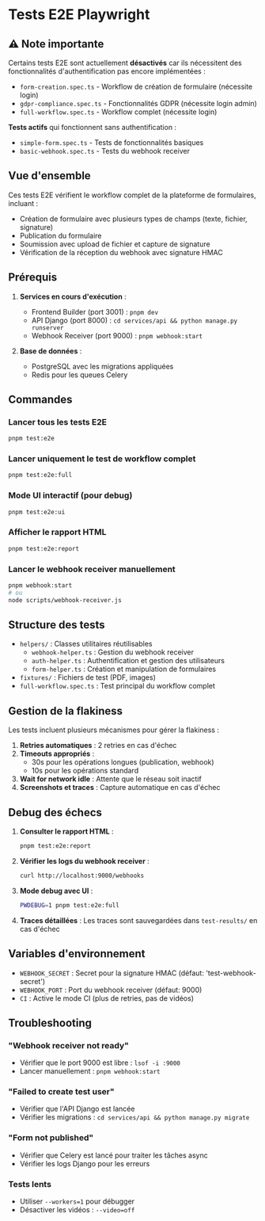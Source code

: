 # Tests E2E Playwright

## ⚠️ Note importante

Certains tests E2E sont actuellement **désactivés** car ils nécessitent des fonctionnalités d'authentification pas encore implémentées :

- `form-creation.spec.ts` - Workflow de création de formulaire (nécessite login)
- `gdpr-compliance.spec.ts` - Fonctionnalités GDPR (nécessite login admin)
- `full-workflow.spec.ts` - Workflow complet (nécessite login)

**Tests actifs** qui fonctionnent sans authentification :

- `simple-form.spec.ts` - Tests de fonctionnalités basiques
- `basic-webhook.spec.ts` - Tests du webhook receiver

## Vue d'ensemble

Ces tests E2E vérifient le workflow complet de la plateforme de formulaires, incluant :

- Création de formulaire avec plusieurs types de champs (texte, fichier, signature)
- Publication du formulaire
- Soumission avec upload de fichier et capture de signature
- Vérification de la réception du webhook avec signature HMAC

## Prérequis

1. **Services en cours d'exécution** :
   - Frontend Builder (port 3001) : `pnpm dev`
   - API Django (port 8000) : `cd services/api && python manage.py runserver`
   - Webhook Receiver (port 9000) : `pnpm webhook:start`

2. **Base de données** :
   - PostgreSQL avec les migrations appliquées
   - Redis pour les queues Celery

## Commandes

### Lancer tous les tests E2E

```bash
pnpm test:e2e
```

### Lancer uniquement le test de workflow complet

```bash
pnpm test:e2e:full
```

### Mode UI interactif (pour debug)

```bash
pnpm test:e2e:ui
```

### Afficher le rapport HTML

```bash
pnpm test:e2e:report
```

### Lancer le webhook receiver manuellement

```bash
pnpm webhook:start
# ou
node scripts/webhook-receiver.js
```

## Structure des tests

- `helpers/` : Classes utilitaires réutilisables
  - `webhook-helper.ts` : Gestion du webhook receiver
  - `auth-helper.ts` : Authentification et gestion des utilisateurs
  - `form-helper.ts` : Création et manipulation de formulaires
- `fixtures/` : Fichiers de test (PDF, images)
- `full-workflow.spec.ts` : Test principal du workflow complet

## Gestion de la flakiness

Les tests incluent plusieurs mécanismes pour gérer la flakiness :

1. **Retries automatiques** : 2 retries en cas d'échec
2. **Timeouts appropriés** :
   - 30s pour les opérations longues (publication, webhook)
   - 10s pour les opérations standard
3. **Wait for network idle** : Attente que le réseau soit inactif
4. **Screenshots et traces** : Capture automatique en cas d'échec

## Debug des échecs

1. **Consulter le rapport HTML** :

   ```bash
   pnpm test:e2e:report
   ```

2. **Vérifier les logs du webhook receiver** :

   ```bash
   curl http://localhost:9000/webhooks
   ```

3. **Mode debug avec UI** :

   ```bash
   PWDEBUG=1 pnpm test:e2e:full
   ```

4. **Traces détaillées** :
   Les traces sont sauvegardées dans `test-results/` en cas d'échec

## Variables d'environnement

- `WEBHOOK_SECRET` : Secret pour la signature HMAC (défaut: 'test-webhook-secret')
- `WEBHOOK_PORT` : Port du webhook receiver (défaut: 9000)
- `CI` : Active le mode CI (plus de retries, pas de vidéos)

## Troubleshooting

### "Webhook receiver not ready"

- Vérifier que le port 9000 est libre : `lsof -i :9000`
- Lancer manuellement : `pnpm webhook:start`

### "Failed to create test user"

- Vérifier que l'API Django est lancée
- Vérifier les migrations : `cd services/api && python manage.py migrate`

### "Form not published"

- Vérifier que Celery est lancé pour traiter les tâches async
- Vérifier les logs Django pour les erreurs

### Tests lents

- Utiliser `--workers=1` pour débugger
- Désactiver les vidéos : `--video=off`
